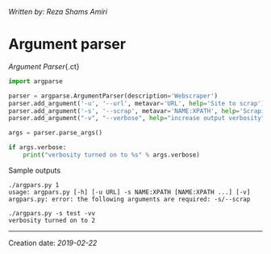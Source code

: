_Written by: Reza Shams Amiri_
# Argument parser

_Argument Parser_{.ct}
``` python
import argparse

parser = argparse.ArgumentParser(description='Webscraper')
parser.add_argument('-u', '--url', metavar='URL', help='Site to scrap')
parser.add_argument('-s', '--scrap', metavar='NAME:XPATH', help='Scraping pattern', required=True, nargs='+')
parser.add_argument("-v", "--verbose", help="increase output verbosity", action="count", default=0)

args = parser.parse_args()

if args.verbose:
    print("verbosity turned on to %s" % args.verbose)
```
Sample outputs
```
./argpars.py 1
usage: argpars.py [-h] [-u URL] -s NAME:XPATH [NAME:XPATH ...] [-v]
argpars.py: error: the following arguments are required: -s/--scrap
```

``` 
./argpars.py -s test -vv
verbosity turned on to 2
```


* * *
Creation date: _2019-02-22_
